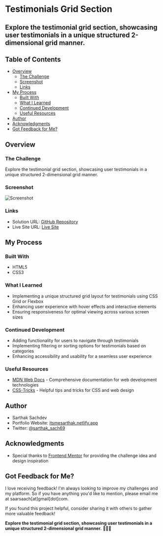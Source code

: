 # Testimonials Grid Section

## Explore the testimonial grid section, showcasing user testimonials in a unique structured 2-dimensional grid manner.

## Table of Contents

- [Overview](#overview)
  - [The Challenge](#the-challenge)
  - [Screenshot](#screenshot)
  - [Links](#links)
- [My Process](#my-process)
  - [Built With](#built-with)
  - [What I Learned](#what-i-learned)
  - [Continued Development](#continued-development)
  - [Useful Resources](#useful-resources)
- [Author](#author)
- [Acknowledgments](#acknowledgments)
- [Got Feedback for Me?](#got-feedback-for-me)

## Overview

### The Challenge

Explore the testimonial grid section, showcasing user testimonials in a unique structured 2-dimensional grid manner.

### Screenshot

![Screenshot](./screenshot.jpg)

### Links

- Solution URL: [GitHub Repository](https://github.com/SartHak-0-Sach/Testimonials-grid-section_frontend_project)
- Live Site URL: [Live Site](https://testimonial-section-frontend.netlify.app/)

## My Process

### Built With

- HTML5
- CSS3

### What I Learned

- Implementing a unique structured grid layout for testimonials using CSS Grid or Flexbox
- Enhancing user experience with hover effects and interactive elements
- Ensuring responsiveness for optimal viewing across various screen sizes

### Continued Development

- Adding functionality for users to navigate through testimonials
- Implementing filtering or sorting options for testimonials based on categories
- Enhancing accessibility and usability for a seamless user experience

### Useful Resources

- [MDN Web Docs](https://developer.mozilla.org/) - Comprehensive documentation for web development technologies
- [CSS-Tricks](https://css-tricks.com/) - Helpful tips and tricks for CSS and web design

## Author

- Sarthak Sachdev
- Portfolio Website: [itsmesarthak.netlify.app](https://itsmesarthak.netlify.app/)
- Twitter: [@sarthak_sach69](https://twitter.com/sarthak_sach69)

## Acknowledgments

- Special thanks to [Frontend Mentor](https://www.frontendmentor.io/) for providing the challenge idea and design inspiration

## Got Feedback for Me?

I love receiving feedback! I'm always looking to improve my challenges and my platform. So if you have anything you'd like to mention, please email me at saarsaach[at]gmail[dot]com.

If you found this project helpful, consider sharing it with others to gather more valuable feedback!

**Explore the testimonial grid section, showcasing user testimonials in a unique structured 2-dimensional grid manner.** 📝👥✨
